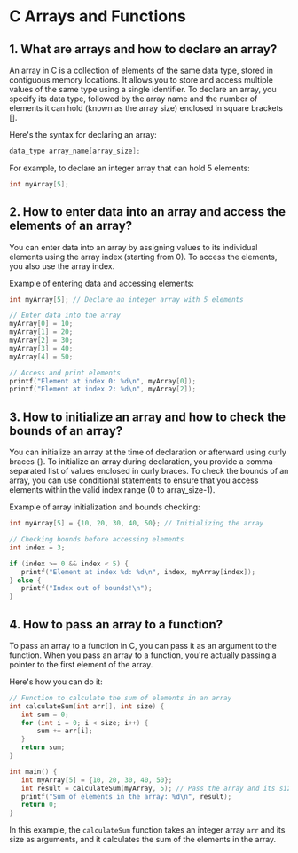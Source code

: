 # C Arrays and Functions

## 1. What are arrays and how to declare an array?

An array in C is a collection of elements of the same data type, stored in contiguous memory locations. It allows you to store and access multiple values of the same type using a single identifier. To declare an array, you specify its data type, followed by the array name and the number of elements it can hold (known as the array size) enclosed in square brackets [].

Here's the syntax for declaring an array:

```c
data_type array_name[array_size];
```

For example, to declare an integer array that can hold 5 elements:

```c
int myArray[5];
```

## 2. How to enter data into an array and access the elements of an array?

You can enter data into an array by assigning values to its individual elements using the array index (starting from 0). To access the elements, you also use the array index.

Example of entering data and accessing elements:

```c
int myArray[5]; // Declare an integer array with 5 elements

// Enter data into the array
myArray[0] = 10;
myArray[1] = 20;
myArray[2] = 30;
myArray[3] = 40;
myArray[4] = 50;

// Access and print elements
printf("Element at index 0: %d\n", myArray[0]);
printf("Element at index 2: %d\n", myArray[2]);
```

## 3. How to initialize an array and how to check the bounds of an array?

You can initialize an array at the time of declaration or afterward using curly braces {}. To initialize an array during declaration, you provide a comma-separated list of values enclosed in curly braces. To check the bounds of an array, you can use conditional statements to ensure that you access elements within the valid index range (0 to array_size-1).

Example of array initialization and bounds checking:

```c
int myArray[5] = {10, 20, 30, 40, 50}; // Initializing the array

// Checking bounds before accessing elements
int index = 3;

if (index >= 0 && index < 5) {
   printf("Element at index %d: %d\n", index, myArray[index]);
} else {
   printf("Index out of bounds!\n");
}
```

## 4. How to pass an array to a function?

To pass an array to a function in C, you can pass it as an argument to the function. When you pass an array to a function, you're actually passing a pointer to the first element of the array.

Here's how you can do it:

```c
// Function to calculate the sum of elements in an array
int calculateSum(int arr[], int size) {
   int sum = 0;
   for (int i = 0; i < size; i++) {
       sum += arr[i];
   }
   return sum;
}

int main() {
   int myArray[5] = {10, 20, 30, 40, 50};
   int result = calculateSum(myArray, 5); // Pass the array and its size to the function
   printf("Sum of elements in the array: %d\n", result);
   return 0;
}
```

In this example, the `calculateSum` function takes an integer array `arr` and its size as arguments, and it calculates the sum of the elements in the array.